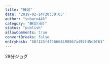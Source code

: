 ```yaml
---
title: "練習"
date: '2019-02-14T20:30:05'
author: "subaru44k"
category: "練習(弱)"
status: "publish"
allowComments: true
convertBreaks: false
entryHash: "58f125f4f46668198067a495f45d0f61"
---
```

28分ジョグ
